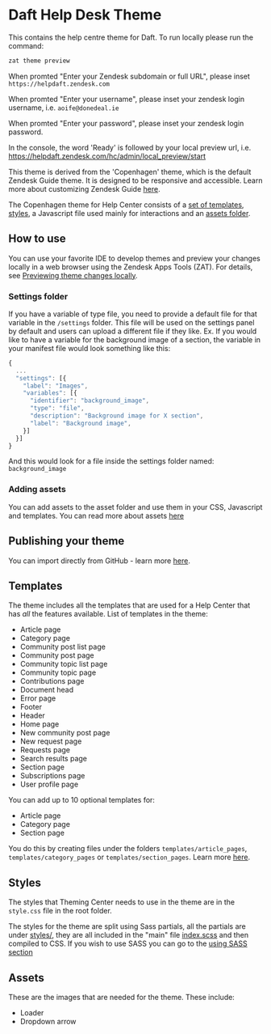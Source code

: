 # Daft Help Desk Theme

This contains the help centre theme for Daft. To run locally please run the command:

```bash
zat theme preview
```

When promted "Enter your Zendesk subdomain or full URL", please inset `https://helpdaft.zendesk.com`

When promted "Enter your username", please inset your zendesk login username, i.e. `aoife@donedeal.ie`

When promted "Enter your password", please inset your zendesk login password.

In the console, the word 'Ready' is followed by your local preview url, i.e. https://helpdaft.zendesk.com/hc/admin/local_preview/start

This theme is derived from the 'Copenhagen' theme, which is the default Zendesk Guide theme. It is designed to be responsive and accessible.
Learn more about customizing Zendesk Guide [here](https://support.zendesk.com/hc/en-us/sections/206670747).

The Copenhagen theme for Help Center consists of a [set of templates](#templates), [styles](#styles), a Javascript file used mainly for interactions and an [assets folder](#assets).

## How to use

You can use your favorite IDE to develop themes and preview your changes locally in a web browser using the Zendesk Apps Tools (ZAT). For details, see [Previewing theme changes locally](https://support.zendesk.com/hc/en-us/articles/115014810447).

### Settings folder

If you have a variable of type file, you need to provide a default file for that variable in the `/settings` folder. This file will be used on the settings panel by default and users can upload a different file if they like.
Ex.
If you would like to have a variable for the background image of a section, the variable in your manifest file would look something like this:

```js
{
  ...
  "settings": [{
    "label": "Images",
    "variables": [{
      "identifier": "background_image",
      "type": "file",
      "description": "Background image for X section",
      "label": "Background image",
    }]
  }]
}

```

And this would look for a file inside the settings folder named: `background_image`

### Adding assets

You can add assets to the asset folder and use them in your CSS, Javascript and templates.
You can read more about assets [here](https://support.zendesk.com/hc/en-us/articles/115012399428)

## Publishing your theme

You can import directly from GitHub - learn more [here](https://support.zendesk.com/hc/en-us/community/posts/360004400007).

## Templates

The theme includes all the templates that are used for a Help Center that has _all_ the features available.
List of templates in the theme:

- Article page
- Category page
- Community post list page
- Community post page
- Community topic list page
- Community topic page
- Contributions page
- Document head
- Error page
- Footer
- Header
- Home page
- New community post page
- New request page
- Requests page
- Search results page
- Section page
- Subscriptions page
- User profile page

You can add up to 10 optional templates for:

- Article page
- Category page
- Section page

You do this by creating files under the folders `templates/article_pages`, `templates/category_pages` or `templates/section_pages`.
Learn more [here](https://support.zendesk.com/hc/en-us/articles/360001948367).

## Styles

The styles that Theming Center needs to use in the theme are in the `style.css` file in the root folder.

The styles for the theme are split using Sass partials, all the partials are under [styles/](/blob/master/styles/), they are all included in the "main" file [index.scss](/blob/master/styles/index.scss) and then compiled to CSS.
If you wish to use SASS you can go to the [using SASS section](#using-sass)

## Assets

These are the images that are needed for the theme.
These include:

- Loader
- Dropdown arrow
